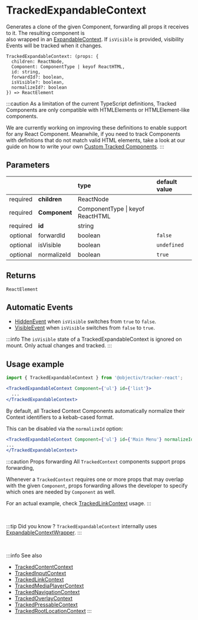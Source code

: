 # TrackedExpandableContext

Generates a clone of the given Component, forwarding all props it receives to it. The resulting component is  
also wrapped in an [ExpandableContext](/taxonomy/reference/location-contexts/ExpandableContext.md). If `isVisible` is provided, visibility Events will be tracked when it changes.

```tsx
TrackedExpandableContext: (props: {
  children: ReactNode,
  Component: ComponentType | keyof ReactHTML,
  id: string,
  forwardId?: boolean,
  isVisible?: boolean,
  normalizeId?: boolean
}) => ReactElement
```

:::caution
As a limitation of the current TypeScript definitions, Tracked Components are only compatible with HTMLElements or HTMLElement-like components.  

We are currently working on improving these definitions to enable support for any React Component. Meanwhile, if you need to track Components with definitions that do not match valid HTML elements, take a look at our guide on how to write your own [Custom Tracked Components](/tracking/react/how-to-guides/custom-components.md).
:::

## Parameters
|          |               | type                                 | default value |
|:--------:|:--------------|:-------------------------------------|:--------------|
| required | **children**  | ReactNode                            |               |
| required | **Component** | ComponentType &vert; keyof ReactHTML |               |
| required | **id**        | string                               |               |
| optional | forwardId     | boolean                              | `false`       |
| optional | isVisible     | boolean                              | `undefined`   |
| optional | normalizeId   | boolean                              | `true`        |

## Returns
`ReactElement`

## Automatic Events
- [HiddenEvent](/taxonomy/reference/events/HiddenEvent.md) when `isVisible` switches from `true` to `false`. 
- [VisibleEvent](/taxonomy/reference/events/VisibleEvent.md) when `isVisible` switches from `false` to `true`.

:::info
The `isVisible` state of a TrackedExpandableContext is ignored on mount. Only actual changes and tracked.
:::

## Usage example

```jsx
import { TrackedExpandableContext } from '@objectiv/tracker-react';
```

```jsx
<TrackedExpandableContext Component={'ul'} id={'list'}>
  ...
</TrackedExpandableContext>
```

By default, all Tracked Context Components automatically normalize their Context identifiers to a kebab-cased format.

This can be disabled via the  `normalizeId` option:

```jsx
<TrackedExpandableContext Component={'ul'} id={'Main Menu'} normalizeId={false}>
...
</TrackedExpandableContext>
```

:::caution Props forwarding
All `TrackedContext` components support props forwarding,

Whenever a `TrackedContext` requires one or more props that may overlap with the given `Component`, props forwarding allows the
developer to specify which ones are needed by `Component` as well.

For an actual example, check [TrackedLinkContext](/tracking/react/api-reference/trackedContexts/TrackedLinkContext.md#components) usage.
:::

<br />

:::tip Did you know ?
`TrackedExpandableContext` internally uses [ExpandableContextWrapper](/tracking/react/api-reference/locationWrappers/ExpandableContextWrapper.md).
:::

<br />

:::info See also
- [TrackedContentContext](/tracking/react/api-reference/trackedContexts/TrackedContentContext.md)
- [TrackedInputContext](/tracking/react/api-reference/trackedContexts/TrackedInputContext.md)
- [TrackedLinkContext](/tracking/react/api-reference/trackedContexts/TrackedLinkContext.md)
- [TrackedMediaPlayerContext](/tracking/react/api-reference/trackedContexts/TrackedMediaPlayerContext.md)
- [TrackedNavigationContext](/tracking/react/api-reference/trackedContexts/TrackedNavigationContext.md)
- [TrackedOverlayContext](/tracking/react/api-reference/trackedContexts/TrackedOverlayContext.md)
- [TrackedPressableContext](/tracking/react/api-reference/trackedContexts/TrackedPressableContext.md)
- [TrackedRootLocationContext](/tracking/react/api-reference/trackedContexts/TrackedRootLocationContext.md)
:::
